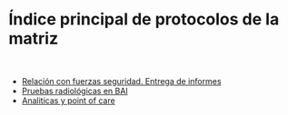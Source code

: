 # Índice principal de protocolos de la matriz
<br>

- [Relación con fuerzas seguridad. Entrega de informes](matriz_seguridad.md)
- [Pruebas radiológicas en BAI](pruebas_radiologicas_bai.md)
- [Analiticas y point of care](analiticas.md)
